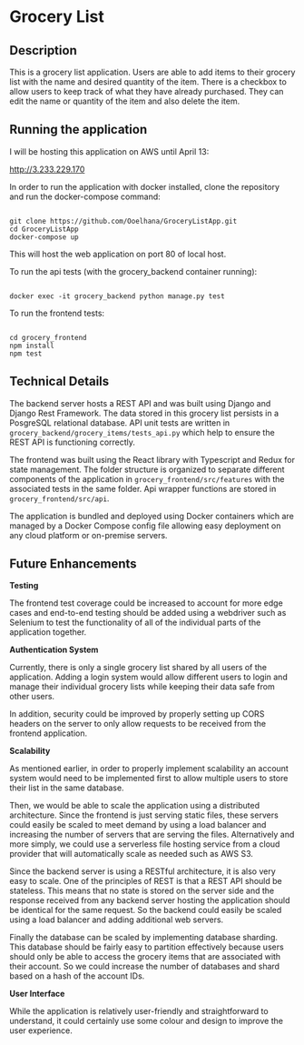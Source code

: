 # Grocery List

## Description

This is a grocery list application. Users are able to add items to their grocery list with the name and desired quantity of the item. There is a checkbox to allow users to keep track of what they have already purchased. They can edit the name or quantity of the item and also delete the item.

## Running the application

I will be hosting this application on AWS until April 13:

http://3.233.229.170

In order to run the application with docker installed, clone the repository and run the docker-compose command:

```

git clone https://github.com/Ooelhana/GroceryListApp.git
cd GroceryListApp
docker-compose up

```

This will host the web application on port 80 of local host.

To run the api tests (with the grocery_backend container running):

```

docker exec -it grocery_backend python manage.py test

```

To run the frontend tests:

```

cd grocery_frontend
npm install
npm test

```

## Technical Details

The backend server hosts a REST API and was built using Django and Django Rest Framework. The data stored in this grocery list persists in a PosgreSQL relational database. API unit tests are written in `grocery_backend/grocery_items/tests_api.py` which help to ensure the REST API is functioning correctly.

The frontend was built using the React library with Typescript and Redux for state management. The folder structure is organized to separate different components of the application in `grocery_frontend/src/features` with the associated tests in the same folder. Api wrapper functions are stored in `grocery_frontend/src/api`.

The application is bundled and deployed using Docker containers which are managed by a Docker Compose config file allowing easy deployment on any cloud platform or on-premise servers.

## Future Enhancements

**Testing**

The frontend test coverage could be increased to account for more edge cases and end-to-end testing should be added using a webdriver such as Selenium to test the functionality of all of the individual parts of the application together.

**Authentication System**

Currently, there is only a single grocery list shared by all users of the application. Adding a login system would allow different users to login and manage their individual grocery lists while keeping their data safe from other users.

In addition, security could be improved by properly setting up CORS headers on the server to only allow requests to be received from the frontend application.

**Scalability**

As mentioned earlier, in order to properly implement scalability an account system would need to be implemented first to allow multiple users to store their list in the same database.

Then, we would be able to scale the application using a distributed architecture. Since the frontend is just serving static files, these servers could easily be scaled to meet demand by using a load balancer and increasing the number of servers that are serving the files. Alternatively and more simply, we could use a serverless file hosting service from a cloud provider that will automatically scale as needed such as AWS S3.

Since the backend server is using a RESTful architecture, it is also very easy to scale. One of the principles of REST is that a REST API should be stateless. This means that no state is stored on the server side and the response received from any backend server hosting the application should be identical for the same request. So the backend could easily be scaled using a load balancer and adding additional web servers.

Finally the database can be scaled by implementing database sharding. This database should be fairly easy to partition effectively because users should only be able to access the grocery items that are associated with their account. So we could increase the number of databases and shard based on a hash of the account IDs.

**User Interface**

While the application is relatively user-friendly and straightforward to understand, it could certainly use some colour and design to improve the user experience.
